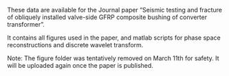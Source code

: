 These data are available for the Journal paper “Seismic testing and fracture of obliquely installed valve-side GFRP composite bushing of converter transformer”.

It contains all figures used in the paper, and matlab scripts for phase space reconstructions and discrete wavelet transform.

Note: 
The figure folder was tentatively removed on March 11th for safety. It will be uploaded again once the paper is published.
